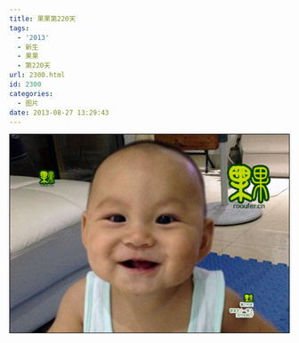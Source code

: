 ```yaml
---
title: 果果第220天
tags:
  - '2013'
  - 新生
  - 果果
  - 第220天
url: 2300.html
id: 2300
categories:
  - 图片
date: 2013-08-27 13:29:43
---
```


[![](/images/uploads/2013/09/果果第220天.jpg "果果第220天")](/images/uploads/2013/09/果果第220天.jpg)